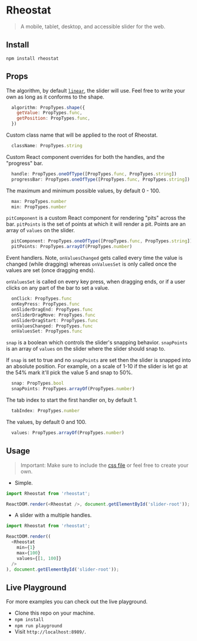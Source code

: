 # Rheostat

> A mobile, tablet, desktop, and accessible slider for the web.

## Install

`npm install rheostat`

## Props

The algorithm, by default [`linear`](src/utils/linear.js), the slider will use. Feel free to write
your own as long as it conforms to the shape.

```js
  algorithm: PropTypes.shape({
    getValue: PropTypes.func,
    getPosition: PropTypes.func,
  })
```

Custom class name that will be applied to the root of Rheostat.

```js
  className: PropTypes.string
```

Custom React component overrides for both the handles, and the "progress" bar.

```js
  handle: PropTypes.oneOfType([PropTypes.func, PropTypes.string])
  progressBar: PropTypes.oneOfType([PropTypes.func, PropTypes.string])
```

The maximum and minimum possible values, by default 0 - 100.

```js
  max: PropTypes.number
  min: PropTypes.number
```

`pitComponent` is a custom React component for rendering "pits" across the bar.
`pitPoints` is the set of points at which it will render a pit. Points are an array
of `values` on the slider.

```js
  pitComponent: PropTypes.oneOfType([PropTypes.func, PropTypes.string])
  pitPoints: PropTypes.arrayOf(PropTypes.number)
```

Event handlers. Note, `onValuesChanged` gets called every time the value is changed
(while dragging) whereas `onValuesSet` is only called once the values are set (once dragging ends).

`onValuesSet` is called on every key press, when dragging ends, or if a user clicks on any part
of the bar to set a value.

```js
  onClick: PropTypes.func
  onKeyPress: PropTypes.func
  onSliderDragEnd: PropTypes.func
  onSliderDragMove: PropTypes.func
  onSliderDragStart: PropTypes.func
  onValuesChanged: PropTypes.func
  onValuesSet: PropTypes.func
```

`snap` is a boolean which controls the slider's snapping behavior.
`snapPoints` is an array of `values` on the slider where the slider should snap to.

If `snap` is set to true and no `snapPoints` are set then the slider is snapped into an absolute
position. For example, on a scale of 1-10 if the slider is let go at the 54% mark it'll pick the
value 5 and snap to 50%.

```js
  snap: PropTypes.bool
  snapPoints: PropTypes.arrayOf(PropTypes.number)
```

The tab index to start the first handler on, by default 1.

```js
  tabIndex: PropTypes.number
```

The values, by default 0 and 100.

```js
  values: PropTypes.arrayOf(PropTypes.number)
```

## Usage

> Important: Make sure to include the [css file](slider.css) or feel free to create your own.

* Simple.

```js
import Rheostat from 'rheostat';

ReactDOM.render(<Rheostat />, document.getElementById('slider-root'));
```

* A slider with a multiple handles.

```js
import Rheostat from 'rheostat';

ReactDOM.render((
  <Rheostat
    min={1}
    max={100}
    values={[1, 100]}
  />
), document.getElementById('slider-root'));
```

## Live Playground

For more examples you can check out the live playground.

* Clone this repo on your machine.
* `npm install`
* `npm run playground`
* Visit `http://localhost:8989/`.
